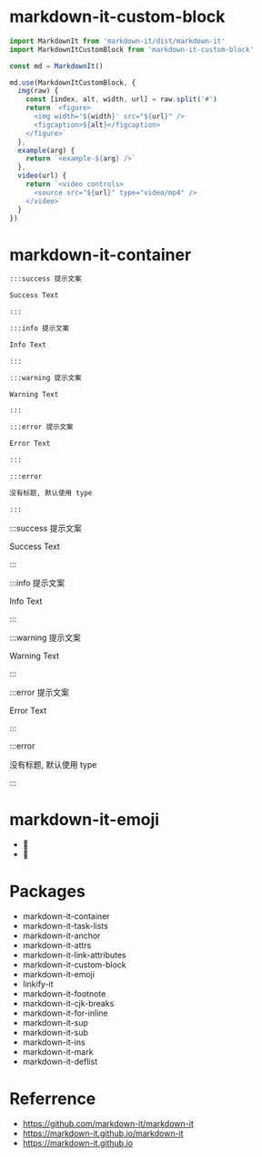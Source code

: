 # markdown-it-custom-block

```js
import MarkdownIt from 'markdown-it/dist/markdown-it'
import MarkdownItCustomBlock from 'markdown-it-custom-block'

const md = MarkdownIt()

md.use(MarkdownItCustomBlock, {
  img(raw) {
    const [index, alt, width, url] = raw.split('#')
    return `<figure>
      <img width='${width}' src="${url}" />
      <figcaption>${alt}</figcaption>
    </figure>`
  },
  example(arg) {
    return `<example-${arg} />`
  },
  video(url) {
    return `<video controls>
      <source src="${url}" type="video/mp4" />
    </video>`
  }
})
```

# markdown-it-container

```md
:::success 提示文案

Success Text

:::

:::info 提示文案

Info Text

:::

:::warning 提示文案

Warning Text

:::

:::error 提示文案

Error Text

:::

:::error

没有标题, 默认使用 type

:::
```

:::success 提示文案

Success Text

:::

:::info 提示文案

Info Text

:::

:::warning 提示文案

Warning Text

:::

:::error 提示文案

Error Text

:::

:::error

没有标题, 默认使用 type

:::

# markdown-it-emoji

- :tada:
- :100:

# Packages

- markdown-it-container
- markdown-it-task-lists
- markdown-it-anchor
- markdown-it-attrs
- markdown-it-link-attributes
- markdown-it-custom-block
- markdown-it-emoji
- linkify-it
- markdown-it-footnote
- markdown-it-cjk-breaks
- markdown-it-for-inline
- markdown-it-sup
- markdown-it-sub
- markdown-it-ins
- markdown-it-mark
- markdown-it-deflist

# Referrence

- https://github.com/markdown-it/markdown-it
- https://markdown-it.github.io/markdown-it
- https://markdown-it.github.io
